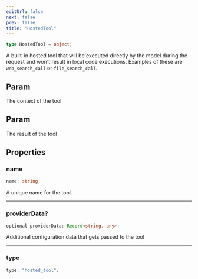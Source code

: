 ```yaml
---
editUrl: false
next: false
prev: false
title: "HostedTool"
---
```


```ts
type HostedTool = object;
```

A built-in hosted tool that will be executed directly by the model during the request and won't result in local code executions.
Examples of these are `web_search_call` or `file_search_call`.

## Param

The context of the tool

## Param

The result of the tool

## Properties

### name

```ts
name: string;
```

A unique name for the tool.

***

### providerData?

```ts
optional providerData: Record<string, any>;
```

Additional configuration data that gets passed to the tool

***

### type

```ts
type: "hosted_tool";
```
